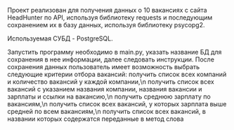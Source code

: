 Проект реализован для получения данных о 10 вакансиях с сайта HeadHunter по API, используя библиотеку requests и последующим сохранением их в базу данных, используя библиотеку psycopg2. 

Используемая СУБД - PostgreSQL.

Запустить программу необходимо в main.py, указать название БД для сохранения в нее информации, далее следовать инструкции.
После сохранения данных пользователь имеет возможность выбрать следующие критерии отбора вакансий:
получить список всех компаний и количество вакансий у каждой компании,\n
получить список всех вакансий с указанием названия компании, названия вакансии и зарплаты и ссылки на вакансию,\n
получить среднюю зарплату по вакансиям,\n
получить список всех вакансий, у которых зарплата выше средней по всем вакансиям,\n
получить список всех вакансий, в названии которых содержатся переданные в метод слова
